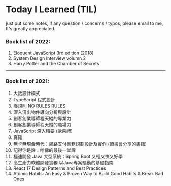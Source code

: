 # Today I Learned (TIL)

just put some notes, if any question / concerns / typos,  please email to me,  It's greatly appreciated.

### Book list of 2022:

1. Eloquent JavaScript 3rd edition (2018)
2. System Design Interview volumn 2
3. Harry Potter and the Chamber of Secrets

---

### Book list of 2021:

1. 大話設計模式
2. TypeScript 程式設計
3. 零規則 NO RULES RULES
4. 深入淺出物件導向分析與設計
5. 創客創業導師程天縱的專業力
6. 創客創業導師程天縱的職場力
7. JavaScript 深入精要 (歐萊禮)
8. 真確
9. 無卡無現金時代：網路支付業務規劃設計及實作 (讀書會分享的書籍)
10. 記得你是誰：哈佛的最後一堂課 
11. 極速開發 Java 大型系統：Spring Boot 又輕又快又好學
12. 高生產力軟體開發實務 以Java專案驅動的基礎指南
13. React 17 Design Patterns and Best Practices
14. Atomic Habits: An Easy & Proven Way to Build Good Habits & Break Bad Ones